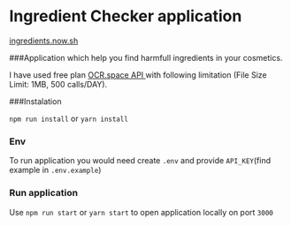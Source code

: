 # Ingredient Checker application

[ingredients.now.sh](https://ingredients.now.sh)

###Application which help you find harmfull ingredients in your cosmetics.

I have used free plan [OCR.space API ](https://ocr.space/ocrapi) with following limitation (File Size Limit: 1MB, 500 calls/DAY).

###Instalation

`npm run install` or `yarn install`

### Env

To run application you would need create `.env` and provide `API_KEY`(find example in `.env.example`)

### Run application

Use `npm run start` or `yarn start` to open application locally on port `3000`
